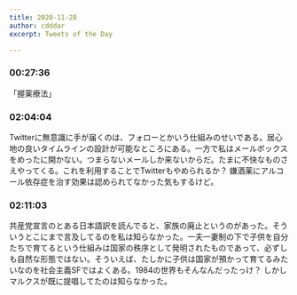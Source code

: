 ```yaml
---
title: 2020-11-28
author: cdddar
excerpt: Tweets of the Day

---
```


### 00:27:36

「握薬療法」

### 02:04:04

Twitterに無意識に手が届くのは、フォローとかいう仕組みのせいである。居心地の良いタイムラインの設計が可能なところにある。一方で私はメールボックスをめったに開かない。つまらないメールしか来ないからだ。たまに不快なものさえやってくる。これを利用することでTwitterもやめられるか？ 嫌酒薬にアルコール依存症を治す効果は認められてなかった気もするけど。

### 02:11:03

共産党宣言のとある日本語訳を読んでると、家族の廃止というのがあった。そういうとこにまで言及してるのを私は知らなかった。一夫一妻制の下で子供を自分たちで育てるという仕組みは国家の秩序として発明されたものであって、必ずしも自然な形態ではない。そういえば、たしかに子供は国家が預かって育てるみたいなのを社会主義SFではよくある。1984の世界もそんなんだったっけ？ しかしマルクスが既に提唱してたのは知らなかった。
